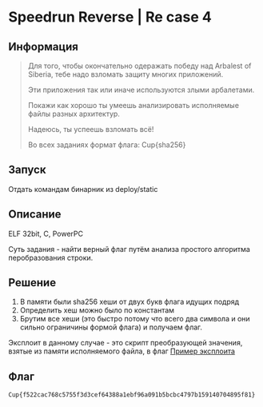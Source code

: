 # Speedrun Reverse | Re case 4

## Информация

> Для того, чтобы окончательно одеражать победу над Arbalest of Siberia, тебе надо взломать защиту многих приложений.
> 
> Эти приложения так или иначе используются злыми арбалетами.
> 
> Покажи как хорошо ты умеешь анализировать исполняемые файлы разных архитектур.
> 
> Надеюсь, ты успеешь взломать всё!
> 
> Во всех заданиях формат флага: Cup{sha256}

## Запуск

Отдать командам бинарник из deploy/static

## Описание

ELF 32bit, C, PowerPC

Суть задания - найти верный флаг путём анализа простого алгоритма перобразования строки.


## Решение

1. В памяти были sha256 хеши от двух букв флага идущих подряд
2. Определить хеш можно было по константам
3. Брутим все хеши (это быстро потому что всего два символа и они сильно ограничины формой флага) и получаем флаг.

Эксплоит в данному случае - это скрипт преобразующей значения, взятые из памяти исполняемого файла, в флаг
[Пример эксплоита](solve/solve.py)


## Флаг

`Cup{f522cac768c5755f3d3cef64388a1ebf96a091b5bcbc4797b159140704895f81}`
